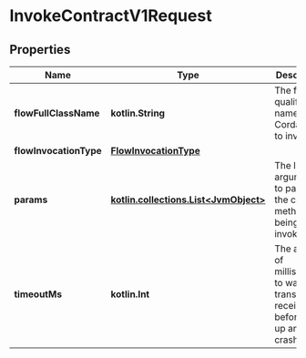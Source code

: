 
# InvokeContractV1Request

## Properties
Name | Type | Description | Notes
------------ | ------------- | ------------- | -------------
**flowFullClassName** | **kotlin.String** | The fully qualified name of the Corda flow to invoke | 
**flowInvocationType** | [**FlowInvocationType**](FlowInvocationType.md) |  | 
**params** | [**kotlin.collections.List&lt;JvmObject&gt;**](JvmObject.md) | The list of arguments to pass in to the contract method being invoked. | 
**timeoutMs** | **kotlin.Int** | The amount of milliseconds to wait for a transaction receipt beforegiving up and crashing. |  [optional]



